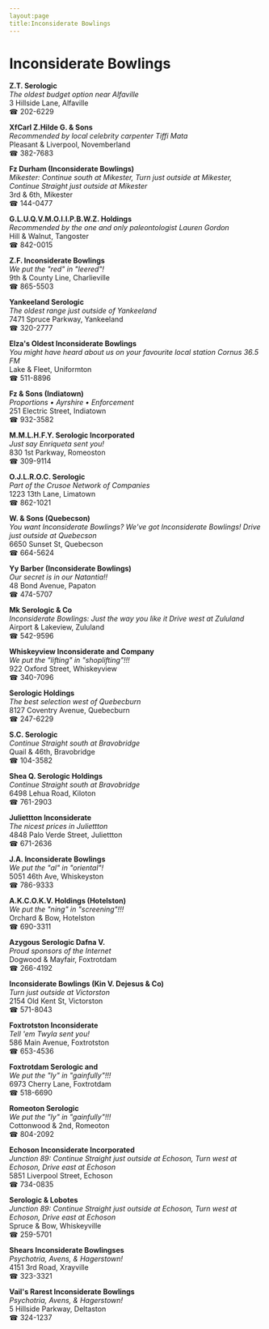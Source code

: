 ```yaml
---
layout:page
title:Inconsiderate Bowlings
---
```

# Inconsiderate Bowlings

**Z.T. Serologic**  
_The oldest budget option near Alfaville_  
3 Hillside Lane, Alfaville  
☎ 202-6229



**XfCarl Z.Hilde G. & Sons**  
_Recommended by local celebrity carpenter Tiffi Mata_  
Pleasant & Liverpool, Novemberland  
☎ 382-7683



**Fz Durham (Inconsiderate Bowlings)**  
_Mikester: Continue south at Mikester, Turn just outside at Mikester, Continue Straight just outside at Mikester_  
3rd & 6th, Mikester  
☎ 144-0477



**G.L.U.Q.V.M.O.I.I.P.B.W.Z. Holdings**  
_Recommended by the one and only paleontologist Lauren Gordon_  
Hill & Walnut, Tangoster  
☎ 842-0015



**Z.F. Inconsiderate Bowlings**  
_We put the "red" in "leered"!_  
9th & County Line, Charlieville  
☎ 865-5503



**Yankeeland Serologic**  
_The oldest range just outside of Yankeeland_  
7471 Spruce Parkway, Yankeeland  
☎ 320-2777



**Elza's Oldest Inconsiderate Bowlings**  
_You might have heard about us on your favourite local station Cornus 36.5 FM_  
Lake & Fleet, Uniformton  
☎ 511-8896



**Fz & Sons (Indiatown)**  
_Proportions • Ayrshire • Enforcement_  
251 Electric Street, Indiatown  
☎ 932-3582



**M.M.L.H.F.Y. Serologic Incorporated**  
_Just say Enriqueta sent you!_  
830 1st Parkway, Romeoston  
☎ 309-9114



**O.J.L.R.O.C. Serologic**  
_Part of the Crusoe Network of Companies_  
1223 13th Lane, Limatown  
☎ 862-1021



**W. & Sons (Quebecson)**  
_You want Inconsiderate Bowlings? We've got Inconsiderate Bowlings! 
Drive just outside at Quebecson_  
6650 Sunset St, Quebecson  
☎ 664-5624



**Yy Barber (Inconsiderate Bowlings)**  
_Our secret is in our Natantia!!_  
48 Bond Avenue, Papaton  
☎ 474-5707



**Mk Serologic & Co**  
_Inconsiderate Bowlings: Just the way you like it 
Drive west at Zululand_  
Airport & Lakeview, Zululand  
☎ 542-9596



**Whiskeyview Inconsiderate and Company**  
_We put the "lifting" in "shoplifting"!!!_  
922 Oxford Street, Whiskeyview  
☎ 340-7096



**Serologic Holdings**  
_The best selection west of Quebecburn_  
8127 Coventry Avenue, Quebecburn  
☎ 247-6229



**S.C. Serologic**  
_Continue Straight south at Bravobridge_  
Quail & 46th, Bravobridge  
☎ 104-3582



**Shea Q. Serologic Holdings**  
_Continue Straight south at Bravobridge_  
6498 Lehua Road, Kiloton  
☎ 761-2903



**Juliettton Inconsiderate**  
_The nicest prices in Juliettton_  
4848 Palo Verde Street, Juliettton  
☎ 671-2636



**J.A. Inconsiderate Bowlings**  
_We put the "al" in "oriental"!_  
5051 46th Ave, Whiskeyston  
☎ 786-9333



**A.K.C.O.K.V. Holdings (Hotelston)**  
_We put the "ning" in "screening"!!!_  
Orchard & Bow, Hotelston  
☎ 690-3311



**Azygous Serologic Dafna V.**  
_Proud sponsors of the Internet_  
Dogwood & Mayfair, Foxtrotdam  
☎ 266-4192



**Inconsiderate Bowlings (Kin V. Dejesus & Co)**  
_Turn just outside at Victorston_  
2154 Old Kent St, Victorston  
☎ 571-8043



**Foxtrotston Inconsiderate**  
_Tell 'em Twyla sent you!_  
586 Main Avenue, Foxtrotston  
☎ 653-4536



**Foxtrotdam Serologic and**  
_We put the "ly" in "gainfully"!!!_  
6973 Cherry Lane, Foxtrotdam  
☎ 518-6690



**Romeoton Serologic**  
_We put the "ly" in "gainfully"!!!_  
Cottonwood & 2nd, Romeoton  
☎ 804-2092



**Echoson Inconsiderate Incorporated**  
_Junction 89: Continue Straight just outside at Echoson, Turn west at Echoson, Drive east at Echoson_  
5851 Liverpool Street, Echoson  
☎ 734-0835



**Serologic & Lobotes**  
_Junction 89: Continue Straight just outside at Echoson, Turn west at Echoson, Drive east at Echoson_  
Spruce & Bow, Whiskeyville  
☎ 259-5701



**Shears Inconsiderate Bowlingses**  
_Psychotria, Avens, & Hagerstown!_  
4151 3rd Road, Xrayville  
☎ 323-3321



**Vail's Rarest Inconsiderate Bowlings**  
_Psychotria, Avens, & Hagerstown!_  
5 Hillside Parkway, Deltaston  
☎ 324-1237



